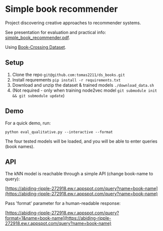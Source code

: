 # Simple book recommender

Project discovering creative approaches to recommender systems.

See presentation for evaluation and practical info: [simple_book_recommender.pdf](simple_book_recommender.pdf).

Using [Book-Crossing Dataset](http://www2.informatik.uni-freiburg.de/~cziegler/BX/).

## Setup

1. Clone the repo `git@github.com:tomas2211/ds_books.git`
2. Install requrements `pip install -r requirements.txt`
3. Download and unzip the dataset & trained models `./download_data.sh`
4. (Not required - only when training node2vec model `git submodule init && git submodule update`)

## Demo

For a quick demo, run:
```shell script
python eval_qualitative.py --interactive --format
```

The four tested models will be loaded, and you will be able to enter queries (book names).


## API
The kNN model is reachable through a simple API (change book-name to query):

[https://abiding-ripple-272918.ew.r.appspot.com/query?name=book-name](https://abiding-ripple-272918.ew.r.appspot.com/query?name=book-name)

Pass 'format' parameter for a human-readable response:

[https://abiding-ripple-272918.ew.r.appspot.com/query?format=1&name=book-name](https://abiding-ripple-272918.ew.r.appspot.com/query?name=book-name)